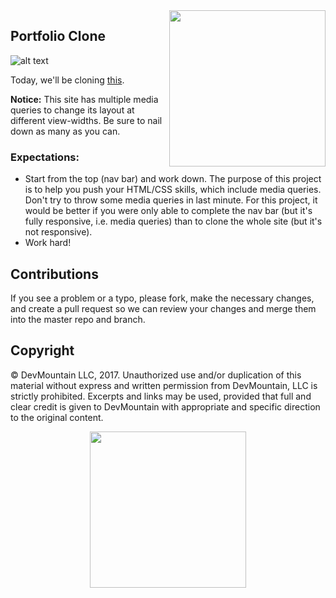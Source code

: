 <img src="https://s3.amazonaws.com/devmountain/readme-logo.png" width="250" align="right">

## Portfolio Clone

![alt text](./src/img/landing.png)

Today, we'll be cloning [this](https://startbootstrap.github.io/startbootstrap-agency/).

**Notice:** This site has multiple media queries to change its layout at different view-widths. Be sure to nail down as many as you can.

### Expectations: 
- Start from the top (nav bar) and work down. The purpose of this project is to help you push your HTML/CSS skills, which include media queries. Don't try to throw some media queries in last minute. For this project, it would be better if you were only able to complete the nav bar (but it's fully responsive, i.e. media queries) than to clone the whole site (but it's not responsive).
- Work hard!

## Contributions

If you see a problem or a typo, please fork, make the necessary changes, and create a pull request so we can review your changes and merge them into the master repo and branch.

## Copyright

© DevMountain LLC, 2017. Unauthorized use and/or duplication of this material without express and written permission from DevMountain, LLC is strictly prohibited. Excerpts and links may be used, provided that full and clear credit is given to DevMountain with appropriate and specific direction to the original content.

<p align="center">
<img src="https://s3.amazonaws.com/devmountain/readme-logo.png" width="250">
</p>
